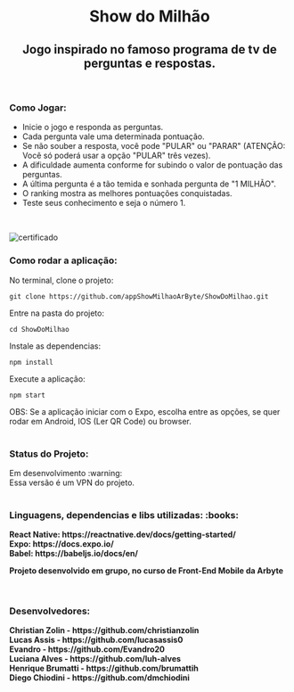 <h1 align='center'>Show do Milhão</h1>

<h2 align="center">Jogo inspirado no famoso programa de tv de perguntas e respostas.</h2>
<br/>

<h3>Como Jogar:</h4>
<ul>
<li>Inicie o jogo e responda as perguntas.</li>
<li>Cada pergunta vale uma determinada pontuação.</li>
<li>Se não souber a resposta, você pode "PULAR" ou "PARAR" (ATENÇÃO: Você só poderá usar a opção "PULAR" três vezes).
<li>A dificuldade aumenta conforme for subindo o valor de pontuação das perguntas.</li>
<li>A última pergunta é a tão temida e sonhada pergunta de "1 MILHÃO".
<li>O ranking mostra as melhores pontuações conquistadas.
<li>Teste seus conhecimento e seja o número 1.</li>
</ul>
<br/>

![certificado](https://user-images.githubusercontent.com/41700939/83447722-41a16f00-a427-11ea-8ad1-903a7d5a8b45.jpg)
<br/>


<h3>Como rodar a aplicação:</h3>

No terminal, clone o projeto:
```
git clone https://github.com/appShowMilhaoArByte/ShowDoMilhao.git
```
Entre na pasta do projeto:
```
cd ShowDoMilhao
```
Instale as dependencias:
```
npm install
```
Execute a aplicação:
```
npm start
```

OBS: Se a aplicação iniciar com o Expo, escolha entre as opções, se quer rodar em Android, IOS (Ler QR Code) ou browser.
<br/><br/>

<h3>Status do Projeto:</h3>
Em desenvolvimento :warning: <br/>
Essa versão é um VPN do projeto.
<br/><br/>

<h3>Linguagens, dependencias e libs utilizadas: :books:</h3>
<b>React Native<b>:  https://reactnative.dev/docs/getting-started/ <br/>
<b>Expo</b>: https://docs.expo.io/ <br/>
<b>Babel</b>: https://babeljs.io/docs/en/
<br/>

<p>Projeto desenvolvido em grupo, no curso de Front-End Mobile da Arbyte</p>
<br/>

<h3>Desenvolvedores:</h3>
<b>Christian Zolin</b> - https://github.com/christianzolin <br/>
<b>Lucas Assis</b> - https://github.com/lucasassis0 <br/>
<b>Evandro</b> - https://github.com/Evandro20 <br/>
<b>Luciana Alves</b> - https://github.com/luh-alves <br/>
<b>Henrique Brumatti</b> - https://github.com/brumattih <br/>
<b>Diego Chiodini</b> - https://github.com/dmchiodini <br/>
